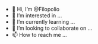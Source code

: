 - 👋 Hi, I’m @Filopolio
- 👀 I’m interested in ...
- 🌱 I’m currently learning ...
- 💞️ I’m looking to collaborate on ...
- 📫 How to reach me ...

<!---
Filopolio/Filopolio is a ✨ special ✨ repository because its `README.md` (this file) appears on your GitHub profile.
You can click the Preview link to take a look at your changes.
--->
